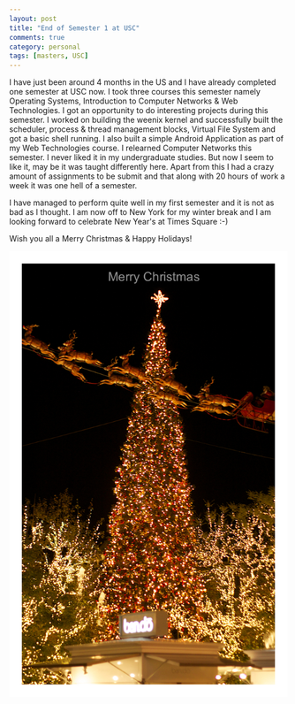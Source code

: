 ```yaml
---
layout: post
title: "End of Semester 1 at USC"
comments: true
category: personal
tags: [masters, USC]
---
```


I have just been around 4 months in the US and I have already completed one semester at USC now. I took three courses this semester namely Operating Systems, Introduction to Computer Networks & Web Technologies. I got an opportunity to do interesting projects during this semester. I worked on building the weenix kernel and successfully built the scheduler, process & thread management blocks, Virtual File System and got a basic shell running. I also built a simple Android Application as part of my Web Technologies course. I relearned Computer Networks this semester. I never liked it in my undergraduate studies. But now I seem to like it, may be it was taught differently here. Apart from this I had a crazy amount of assignments to be submit and that along with 20 hours of work a week it was one hell of a semester. 

I have managed to perform quite well in my first semester and it is not as bad as I thought. I am now off to New York for my winter break and I am looking forward to celebrate New Year's at Times Square :-)

Wish you all a Merry Christmas & Happy Holidays!

<img title="Pradeep Nayak" src="/images/happyholidays.jpg" alt="Happy Holidays" width = "600px">
